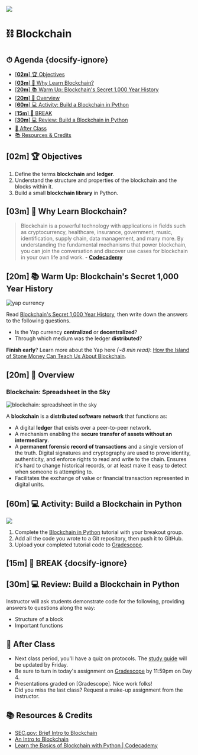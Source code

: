 <!-- Run this slideshow via the following command: -->
<!-- reveal-md README.md -w -->

![](https://blockruption.com/wp-content/uploads/2019/04/blockruption-blockchain-300h.png)

# ⛓ Blockchain

<!-- > -->

<!-- omit in toc -->
## ⏱ Agenda {docsify-ignore}

- [[**02m**] 🏆 Objectives](#02m-%f0%9f%8f%86-objectives)
- [[**03m**] 🤔 Why Learn Blockchain?](#03m-%f0%9f%a4%94-why-learn-blockchain)
- [[**20m**] 📚 Warm Up: Blockchain's Secret 1,000 Year History](#20m-%f0%9f%93%9a-warm-up-blockchains-secret-1000-year-history)
- [[**20m**] 📖 Overview](#20m-%f0%9f%93%96-overview)
- [[**60m**] 💻 Activity: Build a Blockchain in Python](#60m-%f0%9f%92%bb-activity-build-a-blockchain-in-python)
- [[**15m**] 🌴 BREAK](#15m-%f0%9f%8c%b4-break-docsify-ignore)
- [[**30m**] 💻 Review: Build a Blockchain in Python](#30m-%f0%9f%92%bb-review-build-a-blockchain-in-python)
- [🌃 After Class](#%f0%9f%8c%83-after-class)
- [📚 Resources & Credits](#%f0%9f%93%9a-resources--credits)

<!-- > -->

## [**02m**] 🏆 Objectives

1. Define the terms **blockchain** and **ledger**.
1. Understand the structure and properties of the blockchain and the blocks within it.
1. Build a small **blockchain library** in Python.

## [**03m**] 🤔 Why Learn Blockchain?

> Blockchain is a powerful technology with applications in fields such as cryptocurrency, healthcare, insurance, government, music, identification, supply chain, data management, and many more. By understanding the fundamental mechanisms that power blockchain, you can join the conversation and discover use cases for blockchain in your own life and work. - [**Codecademy**](https://www.codecademy.com/learn/introduction-to-blockchain)

<!-- > -->

## [**20m**] 📚 Warm Up: Blockchain's Secret 1,000 Year History

![yap currency](https://thumbor.forbes.com/thumbor/960x0/https%3A%2F%2Fspecials-images.forbesimg.com%2Fdam%2Fimageserve%2F501253093%2F960x0.jpg%3Ffit%3Dscale)

Read [Blockchain's Secret 1,000 Year History](https://www.forbes.com/sites/oliversmith/2018/03/23/blockchains-secret-1000-year-history), then write down the answers to the following questions.

- Is the Yap currency **centralized** or **decentralized**?
- Through which medium was the ledger **distributed**?

**Finish early**? Learn more about the Yap here _(~8 min read)_: [How the Island of Stone Money Can Teach Us About Blockchain](https://medium.com/@BountyBase/how-the-island-of-stone-money-can-teach-us-about-blockchain-5362a69d6d73).





## [**20m**] 📖 Overview

### Blockchain: Spreadsheet in the Sky

![blockchain: spreadsheet in the sky](https://media.blockchainhub.net/wp-content/uploads/2019/07/What-is-Blockchain_SpreadsheetInTheCloud.png)

A **blockchain** is a **distributed software network** that functions as:

- A digital **ledger** that exists over a peer-to-peer network.
- A mechanism enabling the **secure transfer of assets without an intermediary**.
- A **permanent forensic record of transactions** and a single version of the truth. Digital signatures and cryptography are used to prove identity, authenticity, and enforce rights to read and write to the chain. Ensures it's hard to change historical records, or at least make it easy to detect when someone is attempting to.
- Facilitates the exchange of value or financial transaction represented in digital units.

<!-- > -->

## [**60m**] 💻 Activity: Build a Blockchain in Python

![](https://101blockchains.com/wp-content/uploads/2020/01/How-to-Build-A-Blockchain-In-Python.png)

1. Complete the [Blockchain in Python](https://www.codecademy.com/learn/introduction-to-blockchain/modules/blockchain-in-python) tutorial with your breakout group.
1. Add all the code you wrote to a Git repository, then push it to GitHub.
1. Upload your completed tutorial code to [Gradescope](https://make.sc/bew2.4-gradescope).

## [**15m**] 🌴 BREAK {docsify-ignore}

<!-- > -->

## [**30m**] 💻 Review: Build a Blockchain in Python

Instructor will ask students demonstrate code for the following, providing answers to questions along the way:

- Structure of a block
- Important functions

<!-- > -->

## 🌃 After Class

- Next class period, you'll have a quiz on protocols. The [study guide](../Resources/StudyGuide.md) will be updated by Friday.
- Be sure to turn in today's assignment on [Gradescope](https://make.sc/bew2.4-gradescope) by 11:59pm on Day 4.
- Presentations graded on [Gradescope]. Nice work folks!
- Did you miss the last class? Request a make-up assignment from the instructor.

<!-- > -->

## 📚 Resources & Credits

- [SEC.gov: Brief Intro to Blockchain](https://www.sec.gov/spotlight/investor-advisory-committee-2012/slides-nancy-liao-brief-intro-to-blockchain-iac-101217.pdf)
- [An Intro to Blockchain](https://www.blockchainresearchinstitute.org/an-intro-to-blockchain/#)
- [Learn the Basics of Blockchain with Python | Codecademy](https://www.codecademy.com/learn/introduction-to-blockchain)
